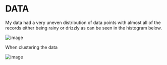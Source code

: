 # DATA
My data had a very uneven distribution of data points with almost all of the records either being rainy or drizzly as can be seen in the histogram below. 

![image](https://github.com/44-566-Machine-Learning-S24/ml-s24-project-CarterPlenge/assets/124809586/419f41fc-f224-4b57-880c-33bebc1d56a7)

When clustering the data

![image](https://github.com/44-566-Machine-Learning-S24/ml-s24-project-CarterPlenge/assets/124809586/2f324a73-70b5-481d-adb0-cf239f16d3bd)
